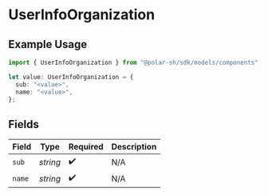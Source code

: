 # UserInfoOrganization

## Example Usage

```typescript
import { UserInfoOrganization } from "@polar-sh/sdk/models/components";

let value: UserInfoOrganization = {
  sub: "<value>",
  name: "<value>",
};
```

## Fields

| Field              | Type               | Required           | Description        |
| ------------------ | ------------------ | ------------------ | ------------------ |
| `sub`              | *string*           | :heavy_check_mark: | N/A                |
| `name`             | *string*           | :heavy_check_mark: | N/A                |